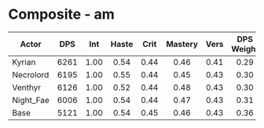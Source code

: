 # Composite - am
| Actor | DPS | Int | Haste | Crit | Mastery | Vers | DPS Weight |
|---|:---:|:---:|:---:|:---:|:---:|:---:|:---:|
|Kyrian|6261|1.00|0.54|0.44|0.46|0.41|0.29|
|Necrolord|6195|1.00|0.55|0.44|0.45|0.43|0.30|
|Venthyr|6126|1.00|0.52|0.44|0.48|0.43|0.30|
|Night_Fae|6006|1.00|0.54|0.44|0.47|0.43|0.31|
|Base|5121|1.00|0.54|0.45|0.46|0.43|0.36|
